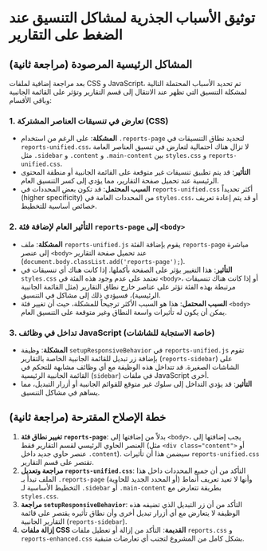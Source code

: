 # توثيق الأسباب الجذرية لمشاكل التنسيق عند الضغط على التقارير

## المشاكل الرئيسية المرصودة (مراجعة ثانية)

بعد مراجعة إضافية لملفات CSS و JavaScript، تم تحديد الأسباب المحتملة التالية لمشكلة التنسيق التي تظهر عند الانتقال إلى قسم التقارير وتؤثر على القائمة الجانبية وباقي الأقسام:

### 1. تعارض في تنسيقات العناصر المشتركة (CSS)
- **المشكلة**: على الرغم من استخدام `.reports-page` لتحديد نطاق التنسيقات في `reports-unified.css`، لا تزال هناك احتمالية لتعارض في تنسيق العناصر العامة مثل `.sidebar` و `.content` و `.main-content` بين `styles.css` و `reports-unified.css`.
- **التأثير**: قد يتم تطبيق تنسيقات غير متوقعة على القائمة الجانبية أو منطقة المحتوى الرئيسية عند تحميل صفحة التقارير، مما يؤدي إلى كسر التنسيق العام.
- **السبب المحتمل**: قد تكون بعض المحددات في `reports-unified.css` أكثر تحديداً (higher specificity) من المحددات العامة في `styles.css`، أو قد يتم إعادة تعريف خصائص أساسية للتخطيط.

### 2. التأثير العام لإضافة فئة `reports-page` إلى `<body>`
- **المشكلة**: ملف `reports-unified.js` يقوم بإضافة الفئة `reports-page` مباشرة إلى عنصر `<body>` عند تحميل صفحة التقارير (`document.body.classList.add('reports-page');`).
- **التأثير**: هذا التغيير يؤثر على الصفحة بأكملها. إذا كانت هناك أي تنسيقات في `styles.css` تعتمد على عدم وجود هذه الفئة في `<body>`، أو إذا كانت هناك تنسيقات مرتبطة بهذه الفئة تؤثر على عناصر خارج نطاق التقارير (مثل القائمة الجانبية الرئيسية)، فسيؤدي ذلك إلى مشاكل في التنسيق.
- **السبب المحتمل**: هذا هو السبب الأكثر ترجيحاً للمشكلة، حيث أن تغيير فئة `<body>` يمكن أن يكون له تأثيرات واسعة النطاق وغير متوقعة على التنسيق العام.

### 3. تداخل في وظائف JavaScript (خاصة الاستجابة للشاشات)
- **المشكلة**: وظيفة `setupResponsiveBehavior` في `reports-unified.js` تقوم بإضافة زر تبديل للقائمة الجانبية الخاصة بالتقارير (`reports-sidebar`) على الشاشات الصغيرة. قد تتداخل هذه الوظيفة مع أي وظائف مشابهة للتحكم في القائمة الجانبية الرئيسية (`sidebar`) في ملفات JavaScript أخرى.
- **التأثير**: قد يؤدي التداخل إلى سلوك غير متوقع للقوائم الجانبية أو أزرار التبديل، مما يساهم في مشاكل التنسيق.

## خطة الإصلاح المقترحة (مراجعة ثانية)

1.  **تغيير نطاق فئة `reports-page`**: بدلاً من إضافتها إلى `<body>`، يجب إضافتها إلى العنصر الحاوي الرئيسي لقسم التقارير فقط (مثل `<div class="content">` أو عنصر حاوي جديد داخل `.content`). سيضمن هذا أن تأثيرات `reports-unified.css` تقتصر على قسم التقارير.
2.  **مراجعة وتعديل `reports-unified.css`**: التأكد من أن جميع المحددات داخل هذا الملف تبدأ بـ `.reports-page` (أو المحدد الجديد للحاوية) وأنها لا تعيد تعريف أنماط التخطيط الأساسية لـ `.sidebar` أو `.main-content` بطريقة تتعارض مع `styles.css`.
3.  **مراجعة `setupResponsiveBehavior`**: التأكد من أن زر التبديل الذي تضيفه هذه الوظيفة لا يتعارض مع أي أزرار تبديل أخرى وأن نطاق تأثيره يقتصر على قائمة التقارير الجانبية (`reports-sidebar`).
4.  **إزالة ملفات CSS القديمة**: التأكد من إزالة أو تعطيل ملفات `reports.css` و `reports-enhanced.css` بشكل كامل من المشروع لتجنب أي تعارضات متبقية.
